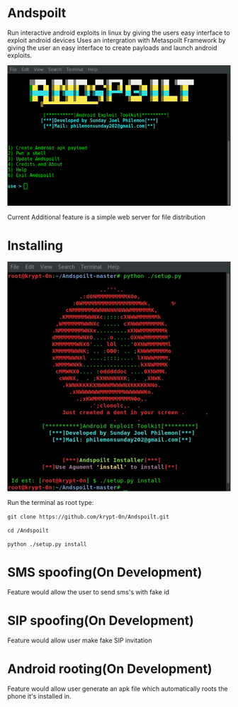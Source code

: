 # Andspoilt
Run interactive android exploits in linux by giving the users easy interface to exploit android devices
Uses an intergration with Metaspoilt Framework by giving the user an easy interface to create payloads and launch android exploits.

![alt text](https://github.com/pythonofhades/Andspoilt/blob/master/src/andy.png)

Current Additional feature is a simple web server for file distribution

Installing
=====

![alt text](https://github.com/pythonofhades/Andspoilt/blob/master/src/install1.jpg)

Run the terminal as root type:

`git clone https://github.com/krypt-0n/Andspoilt.git`

`cd /Andspoilt`

`python ./setup.py install`

SMS spoofing(On Development)
=====
Feature would allow the user to send sms's with fake id

SIP spoofing(On Development)
=====
Feature would allow user make fake SIP invitation

Android rooting(On Development)
=====
Feature would allow user generate an apk file which automatically roots the phone it's installed in.
